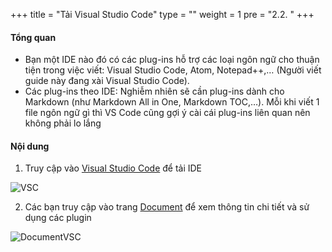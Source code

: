 +++
title = "Tải Visual Studio Code"
type = ""
weight = 1
pre = "2.2. "
+++

#### Tổng quan

- Bạn một IDE nào đó có các plug-ins hỗ trợ các loại ngôn ngữ cho thuận tiện trong việc viết: Visual Studio Code, Atom, Notepad++,… (Người viết guide này đang xài Visual Studio Code).
- Các plug-ins theo IDE: Nghiễm nhiên sẽ cần plug-ins dành cho Markdown (như Markdown All in One, Markdown TOC,…). Mỗi khi viết 1 file ngôn ngữ gì thì VS Code cũng gợi ý cài cái plug-ins liên quan nên không phải lo lắng

#### Nội dung

1. Truy cập vào [Visual Studio Code](https://code.visualstudio.com/download) để tải IDE

![VSC](/images/2.prerequisite/0001-visualstudiocode.png)

2. Các bạn truy cập vào trang [Document](https://code.visualstudio.com/docs) để xem thông tin chi tiết và sử dụng các plugin

![DocumentVSC](/images/2.prerequisite/0002-visualstudiocode.png)